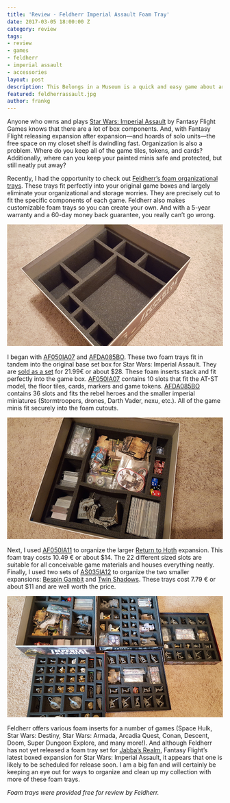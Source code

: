 ```yaml
---
title: 'Review - Feldherr Imperial Assault Foam Tray'
date: 2017-03-05 18:00:00 Z
category: review
tags:
- review
- games
- feldherr
- imperial assault
- accessories
layout: post
description: This Belongs in a Museum is a quick and easy game about archaeology in the form of connected colored areas.
featured: feldherrassault.jpg
author: frankg
---
```


Anyone who owns and plays [Star Wars: Imperial Assault](http://amzn.to/2lu6Ph3) by Fantasy Flight Games knows that there are a lot of box components. And, with Fantasy Flight releasing expansion after expansion—and hoards of solo units—the free space on my closet shelf is dwindling fast. Organization is also a problem. Where do you keep all of the game tiles, tokens, and cards? Additionally, where can you keep your painted minis safe and protected, but still neatly put away?

Recently, I had the opportunity to check out [Feldherr’s foam organizational trays](https://www.feldherr.net/en/?_ga=1.11216948.1467377854.1488747760). These trays fit perfectly into your original game boxes and largely eliminate your organizational and storage worries. They are precisely cut to fit the specific components of each game. Feldherr also makes customizable foam trays so you can create your own. And with a 5-year warranty and a 60-day money back guarantee, you really can’t go wrong.

![Feldherr Tray 1](/images/imperialassault/tray1.jpg)

I began with [AF050IA07](https://www.feldherr.net/af050ia07-285-mm-x-285-mm-x-50-mm-2-inches-foam-tray-for-board-game-boxes/a-54751/) and [AFDA085BO](https://www.feldherr.net/afda085bo-85-mm-3-35-inches-foam-tray-for-star-wars-imperial-assault-board-game-box/a-54752/). These two foam trays fit in tandem into the original base set box for Star Wars: Imperial Assault. They are [sold as a set](https://www.feldherr.net/foam-tray-set-for-star-wars-imperial-assault-board-game-box/a-54774/) for 21.99€ or about $28. These foam inserts stack and fit perfectly into the game box. [AF050IA07](https://www.feldherr.net/af050ia07-285-mm-x-285-mm-x-50-mm-2-inches-foam-tray-for-board-game-boxes/a-54751/) contains 10 slots that fit the AT-ST model, the floor tiles, cards, markers and game tokens. [AFDA085BO](https://www.feldherr.net/afda085bo-85-mm-3-35-inches-foam-tray-for-star-wars-imperial-assault-board-game-box/a-54752/) contains 36 slots and fits the rebel heroes and the smaller imperial miniatures (Stormtroopers, drones, Darth Vader, nexu, etc.). All of the game minis fit securely into the foam cutouts.

![Feldherr Tray 2](/images/imperialassault/tray2.jpg)

Next, I used [AF050IA11](https://www.feldherr.net/af050ia11-50-mm-2-inches-foam-tray-for-star-wars-imperial-assault-return-to-hoth-board-game-box/a-56512/) to organize the larger [Return to Hoth](http://amzn.to/2n3tpJM) expansion. This foam tray costs 10.49 € or about $14. The 22 different sized slots are suitable for all conceivable game materials and houses everything neatly. Finally, I used two sets of [AS035IA12](https://www.feldherr.net/as035ia12-35-1-38-inches-mm-foam-tray-for-the-star-wars-imperial-assault-the-bespin-gambit-board-game-box/a-56978/) to organize the two smaller expansions: [Bespin Gambit](http://amzn.to/2mttfyG) and [Twin Shadows](http://amzn.to/2mUCBAV). These trays cost 7.79 € or about $11 and are well worth the price.

![Feldherr Tray 3](/images/imperialassault/tray3.jpg)

Feldherr offers various foam inserts for a number of games (Space Hulk, Star Wars: Destiny, Star Wars: Armada, Arcadia Quest, Conan, Descent, Doom, Super Dungeon Explore, and many more!). And although Feldherr has not yet released a foam tray set for [Jabba’s Realm](http://amzn.to/2lPJHWm), Fantasy Flight’s latest boxed expansion for Star Wars: Imperial Assault, it appears that one is likely to be scheduled for release soon. I am a big fan and will certainly be keeping an eye out for ways to organize and clean up my collection with more of these foam trays.


*Foam trays were provided free for review by Feldherr.*
